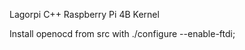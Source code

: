 Lagorpi C++ Raspberry Pi 4B Kernel

Install openocd from src with     ./configure --enable-ftdi;                               


